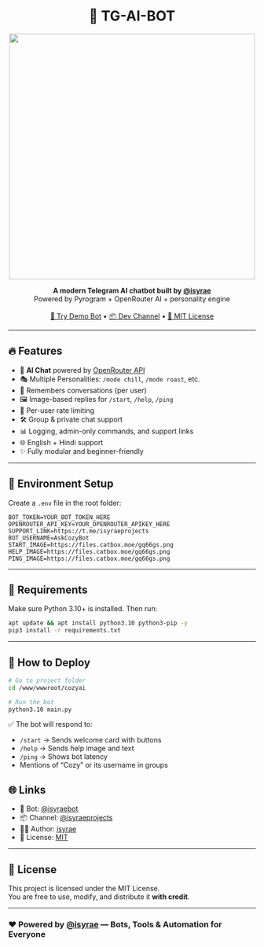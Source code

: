 <h1 align="center">🧠 TG-AI-BOT</h1>
<p align="center">
  <img src="https://files.catbox.moe/gq66gs.png" width="500"/>
</p>
<p align="center">
  <b>A modern Telegram AI chatbot built by <a href="https://t.me/isyraeprojects">@isyrae</a></b><br>
  Powered by Pyrogram + OpenRouter AI + personality engine<br><br>
  <a href="https://t.me/isyraebot">🤖 Try Demo Bot</a> •
  <a href="https://t.me/isyraeprojects">📦 Dev Channel</a> •
  <a href="https://github.com/isyrae/TG-AI-BOT/blob/main/LICENSE">📄 MIT License</a>
</p>

---

## 🔥 Features

- 🤖 **AI Chat** powered by [OpenRouter API](https://openrouter.ai)
- 🎭 Multiple Personalities: `/mode chill`, `/mode roast`, etc.
- 🧠 Remembers conversations (per user)
- 🖼️ Image-based replies for `/start`, `/help`, `/ping`
- 🔐 Per-user rate limiting
- 🛠️ Group & private chat support
- 📊 Logging, admin-only commands, and support links
- 🌐 English + Hindi support
- ✨ Fully modular and beginner-friendly

---

## 📁 Environment Setup

Create a `.env` file in the root folder:

```env
BOT_TOKEN=YOUR_BOT_TOKEN_HERE
OPENROUTER_API_KEY=YOUR_OPENROUTER_APIKEY_HERE
SUPPORT_LINK=https://t.me/isyraeprojects
BOT_USERNAME=AskCozyBot
START_IMAGE=https://files.catbox.moe/gq66gs.png
HELP_IMAGE=https://files.catbox.moe/gq66gs.png
PING_IMAGE=https://files.catbox.moe/gq66gs.png
```

---

## 🧰 Requirements

Make sure Python 3.10+ is installed. Then run:

```bash
apt update && apt install python3.10 python3-pip -y
pip3 install -r requirements.txt
```

---

## 🚀 How to Deploy

```bash
# Go to project folder
cd /www/wwwroot/cozyai

# Run the bot
python3.10 main.py
```

✅ The bot will respond to:

- `/start` → Sends welcome card with buttons  
- `/help` → Sends help image and text  
- `/ping` → Shows bot latency  
- Mentions of “Cozy” or its username in groups  

## 🌐 Links

- 🤖 Bot: [@isyraebot](https://t.me/askcozybot)  
- 📦 Channel: [@isyraeprojects](https://t.me/isyraeprojects)  
- 👨‍💻 Author: [isyrae](https://github.com/isyrae)  
- 📝 License: [MIT](LICENSE)

---

## 🧾 License

This project is licensed under the MIT License.  
You are free to use, modify, and distribute it **with credit**.

---

### ❤️ Powered by [@isyrae](https://t.me/isyraeprojects) — Bots, Tools & Automation for Everyone
